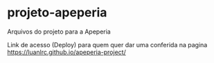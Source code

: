 # projeto-apeperia
Arquivos do projeto para a Apeperia

Link de acesso (Deploy) para quem quer dar uma conferida na pagina
https://luanlrc.github.io/apeperia-project/
